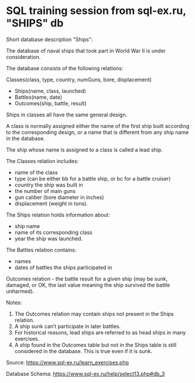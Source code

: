 # SQL training session from sql-ex.ru, "SHIPS" db

Short database description "Ships":

The database of naval ships that took part in World War II is under consideration.

The database consists of the following relations:

Classes(class, type, country, numGuns, bore, displacement)

- Ships(name, class, launched)
- Battles(name, date)
- Outcomes(ship, battle, result)

Ships in classes all have the same general design.

A class is normally assigned either the name of the first ship built according to the corresponding design, or a name that is different from any ship name in the database.

The ship whose name is assigned to a class is called a lead ship.

The Classes relation includes:

- name of the class
- type (can be either bb for a battle ship, or bc for a battle cruiser)
- country the ship was built in
- the number of main guns
- gun caliber (bore diameter in inches)
- displacement (weight in tons).

The Ships relation holds information about:

- ship name
- name of its corresponding class
- year the ship was launched.

The Battles relation contains:

- names
- dates of battles the ships participated in

Outcomes relation - the battle result for a given ship (may be sunk, damaged, or OK, the last value meaning the ship survived the battle unharmed).

Notes:

1) The Outcomes relation may contain ships not present in the Ships relation.
2) A ship sunk can’t participate in later battles.
3) For historical reasons, lead ships are referred to as head ships in many exercises.
4) A ship found in the Outcomes table but not in the Ships table is still considered in the database. This is true even if it is sunk.

Source: https://www.sql-ex.ru/learn_exercises.php

Database Schema: https://www.sql-ex.ru/help/select13.php#db_3
